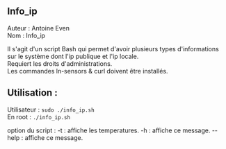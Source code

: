 ## Info_ip

Auteur : Antoine Even  
Nom : Info_ip

Il s'agit d'un script Bash qui permet d'avoir plusieurs types d'informations sur le système
dont l'ip publique et l'ip locale.  
Requiert les droits d'administrations.  
Les commandes ln-sensors & curl doivent être installés.  

## Utilisation :
Utilisateur :
`sudo ./info_ip.sh`  
En root : 
`./info_ip.sh`

option du script :
-t		: affiche les temperatures.
-h		: affiche ce message.
--help		: affiche ce message.
